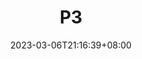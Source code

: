 ---
title: P3
description:
toc: true
authors: []
date: 2023-03-06T21:16:39+08:00
lastmod: 2023-03-06T21:16:39+08:00
draft: false
weight: 1
---